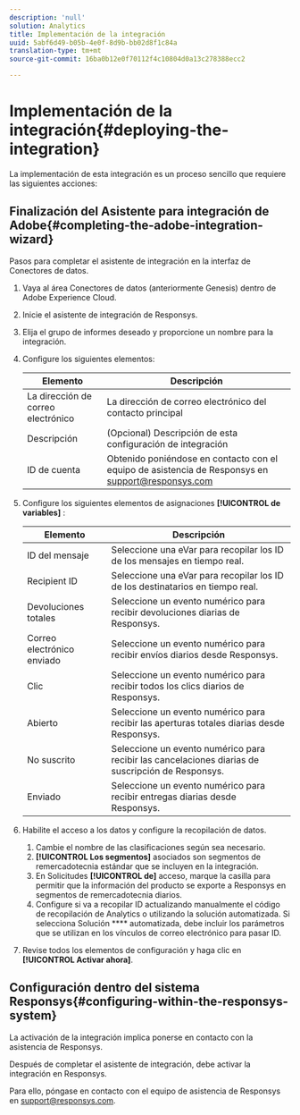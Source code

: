 ```yaml
---
description: 'null'
solution: Analytics
title: Implementación de la integración
uuid: 5abf6d49-b05b-4e0f-8d9b-bb02d8f1c84a
translation-type: tm+mt
source-git-commit: 16ba0b12e0f70112f4c10804d0a13c278388ecc2

---
```



# Implementación de la integración{#deploying-the-integration}

La implementación de esta integración es un proceso sencillo que requiere las siguientes acciones:

## Finalización del Asistente para integración de Adobe{#completing-the-adobe-integration-wizard}

Pasos para completar el asistente de integración en la interfaz de Conectores de datos.

1. Vaya al área Conectores de datos (anteriormente Genesis) dentro de Adobe Experience Cloud.
1. Inicie el asistente de integración de Responsys.
1. Elija el grupo de informes deseado y proporcione un nombre para la integración.
1. Configure los siguientes elementos:

   | Elemento | Descripción |
   |---|---|
   | La dirección de correo electrónico | La dirección de correo electrónico del contacto principal |
   | Descripción | (Opcional) Descripción de esta configuración de integración |
   | ID de cuenta | Obtenido poniéndose en contacto con el equipo de asistencia de Responsys en support@responsys.com |

1. Configure los siguientes elementos de asignaciones **[!UICONTROL de variables]** :

   | Elemento | Descripción |
   |---|---|
   | ID del mensaje | Seleccione una eVar para recopilar los ID de los mensajes en tiempo real. |
   | Recipient ID | Seleccione una eVar para recopilar los ID de los destinatarios en tiempo real. |
   | Devoluciones totales | Seleccione un evento numérico para recibir devoluciones diarias de Responsys. |
   | Correo electrónico enviado | Seleccione un evento numérico para recibir envíos diarios desde Responsys. |
   | Clic | Seleccione un evento numérico para recibir todos los clics diarios de Responsys. |
   | Abierto | Seleccione un evento numérico para recibir las aperturas totales diarias desde Responsys. |
   | No suscrito | Seleccione un evento numérico para recibir las cancelaciones diarias de suscripción de Responsys. |
   | Enviado | Seleccione un evento numérico para recibir entregas diarias desde Responsys. |

1. Habilite el acceso a los datos y configure la recopilación de datos.
   1. Cambie el nombre de las clasificaciones según sea necesario.
   1. **[!UICONTROL Los segmentos]** asociados son segmentos de remercadotecnia estándar que se incluyen en la integración.
   1. En Solicitudes **[!UICONTROL de]** acceso, marque la casilla para permitir que la información del producto se exporte a Responsys en segmentos de remercadotecnia diarios.
   1. Configure si va a recopilar ID actualizando manualmente el código de recopilación de Analytics o utilizando la solución automatizada. Si selecciona Solución **** automatizada, debe incluir los parámetros que se utilizan en los vínculos de correo electrónico para pasar ID.
1. Revise todos los elementos de configuración y haga clic en **[!UICONTROL Activar ahora]**.

## Configuración dentro del sistema Responsys{#configuring-within-the-responsys-system}

La activación de la integración implica ponerse en contacto con la asistencia de Responsys.

Después de completar el asistente de integración, debe activar la integración en Responsys.

Para ello, póngase en contacto con el equipo de asistencia de Responsys en support@responsys.com.
